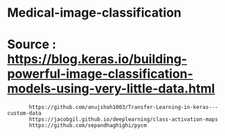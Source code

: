 # Medical-image-classification

# Source : https://blog.keras.io/building-powerful-image-classification-models-using-very-little-data.html
           https://github.com/anujshah1003/Transfer-Learning-in-keras---custom-data
           https://jacobgil.github.io/deeplearning/class-activation-maps
           https://github.com/sepandhaghighi/pycm 
